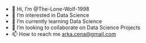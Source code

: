 - 👋 Hi, I’m @The-Lone-Wolf-1998
- 👀 I’m interested in Data Science
- 🌱 I’m currently learning Data Science
- 💞️ I’m looking to collaborate on Data Science Projects
- 📫 How to reach me arka.cena@gmail.com

<!---
The-Lone-Wolf-1998/The-Lone-Wolf-1998 is a ✨ special ✨ repository because its `README.md` (this file) appears on your GitHub profile.
You can click the Preview link to take a look at your changes.
--->
